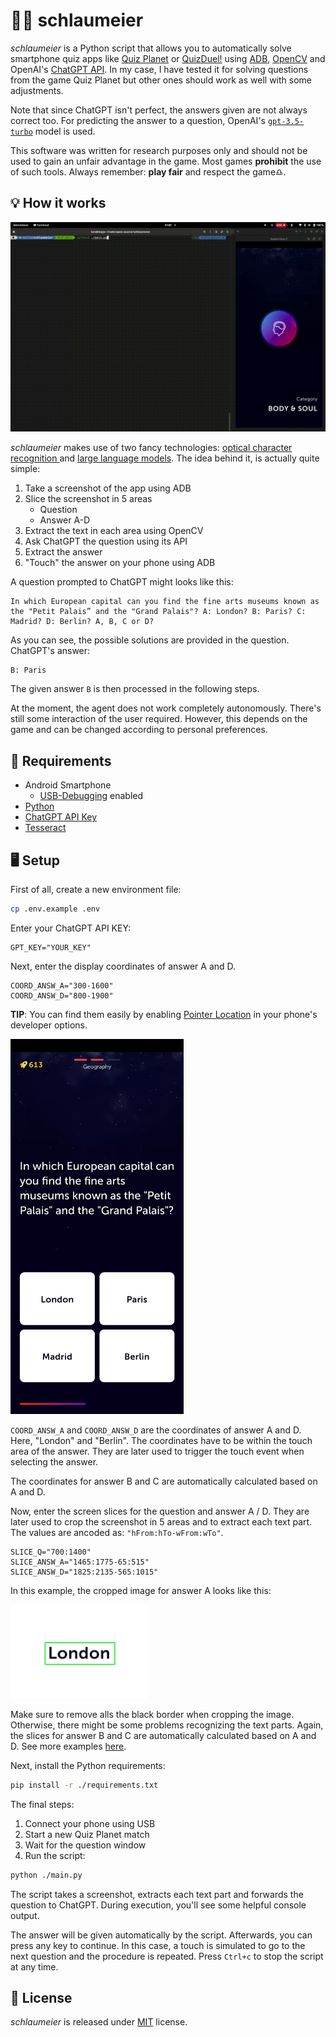 # 🧙‍♂️ schlaumeier

_schlaumeier_ is a Python script that allows you to automatically solve smartphone quiz apps like [Quiz Planet](https://play.google.com/store/apps/details?id=com.lotum.quizplanet&hl=en&gl=US) or [QuizDuel!](https://play.google.com/store/apps/details?id=se.maginteractive.quizduel2&hl=en&gl=US) using [ADB](https://developer.android.com/studio/command-line/adb), [OpenCV](https://opencv.org/) and OpenAI's [ChatGPT API](https://openai.com/blog/gpt-3-apps). In my case, I have tested it for solving questions from the game Quiz Planet but other ones should work as well with some adjustments.

Note that since ChatGPT isn't perfect, the answers given are not always correct too. For predicting the answer to a question, OpenAI's [`gpt-3.5-turbo`](https://platform.openai.com/docs/models/gpt-3-5) model is used.

This software was written for research purposes only and should not be used to gain an unfair advantage in the game. Most games **prohibit** the use of such tools. Always remember: **play fair** and respect the game♎.

## 💡 How it works

![Demo](./demo.gif)

_schlaumeier_ makes use of two fancy technologies: [optical character recognition
](https://en.wikipedia.org/wiki/Optical_character_recognition) and [large language models](https://blogs.nvidia.com/blog/2023/01/26/what-are-large-language-models-used-for/#:~:text=A%20large%20language%20model%2C%20or,successful%20applications%20of%20transformer%20models.). The idea behind it, is actually quite simple:

1. Take a screenshot of the app using ADB
2. Slice the screenshot in 5 areas
   - Question
   - Answer A-D
3. Extract the text in each area using OpenCV
4. Ask ChatGPT the question using its API
5. Extract the answer
6. "Touch" the answer on your phone using ADB

A question prompted to ChatGPT might looks like this:

```
In which European capital can you find the fine arts museums known as the "Petit Palais” and the "Grand Palais"? A: London? B: Paris? C: Madrid? D: Berlin? A, B, C or D?
```

As you can see, the possible solutions are provided in the question. ChatGPT's answer:

```
B: Paris
```

The given answer `B` is then processed in the following steps.

At the moment, the agent does not work completely autonomously. There's still some interaction of the user required. However, this depends on the game and can be changed according to personal preferences.

## 📝 Requirements

- Android Smartphone
  - [USB-Debugging](https://developer.android.com/studio/debug/dev-options#Enable-debugging) enabled
- [Python](https://www.python.org/)
- [ChatGPT API Key](https://devopsforu.com/how-to-connect-to-chat-gpt-api/)
- [Tesseract](https://github.com/tesseract-ocr/tesseract)

## 🖥️ Setup

First of all, create a new environment file:

```bash
cp .env.example .env
```

Enter your ChatGPT API KEY:

```
GPT_KEY="YOUR_KEY"
```

Next, enter the display coordinates of answer A and D.

```
COORD_ANSW_A="300-1600"
COORD_ANSW_D="800-1900"
```

**TIP**: You can find them easily by enabling [Pointer Location](https://developer.android.com/studio/debug/dev-options#input) in your phone's developer options.

<img src="./examples/screen.jpg" height="600">

`COORD_ANSW_A` and `COORD_ANSW_D` are the coordinates of answer A and D. Here, "London" and "Berlin". The coordinates have to be within the touch area of the answer. They are later used to trigger the touch event when selecting the answer.

The coordinates for answer B and C are automatically calculated based on A and D.

Now, enter the screen slices for the question and answer A / D. They are later used to crop the screenshot in 5 areas and to extract each text part. The values are ancoded as: `"hFrom:hTo-wFrom:wTo"`.

```
SLICE_Q="700:1400"
SLICE_ANSW_A="1465:1775-65:515"
SLICE_ANSW_D="1825:2135-565:1015"
```

In this example, the cropped image for answer A looks like this:

<img src="./examples/answ_A.jpg" height="150">

Make sure to remove alls the black border when cropping the image. Otherwise, there might be some problems recognizing the text parts. Again, the slices for answer B and C are automatically calculated based on A and D. See more examples [here](https://github.com/larswaechter/quizmaster/tree/main/examples).

Next, install the Python requirements:

```bash
pip install -r ./requirements.txt
```

The final steps:

1. Connect your phone using USB
2. Start a new Quiz Planet match
3. Wait for the question window
4. Run the script:

```bash
python ./main.py
```

The script takes a screenshot, extracts each text part and forwards the question to ChatGPT. During execution, you'll see some helpful console output.

The answer will be given automatically by the script. Afterwards, you can press any key to continue. In this case, a touch is simulated to go to the next question and the procedure is repeated. Press `Ctrl+c` to stop the script at any time.

## 🔑 License

_schlaumeier_ is released under [MIT](https://github.com/larswaechter/schlaumeier/blob/main/LICENSE) license.
